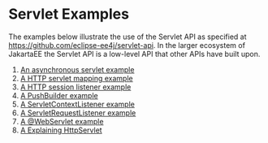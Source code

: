 # Servlet Examples

The examples below illustrate the use of the Servlet API as specified at
https://github.com/eclipse-ee4j/servlet-api. In the larger ecosystem  of 
JakartaEE the Servlet API is a low-level API that other APIs have built
upon.

1. [An asynchronous servlet example](asyncServlet/README.md)
2. [A HTTP servlet mapping example](httpServletMapping/README.md)
3. [A HTTP session listener example](httpSessionListener/README.md)
4. [A PushBuilder example](pushBuilder/README.md)
5. [A ServletContextListener example](servletContextListener/README.md)
6. [A ServletRequestListener example](servletRequestListener/README.md)
7. [A @WebServlet example](webServlet/README.md)
8. [A Explaining HttpServlet](explainingHttpServlet/README.md)
